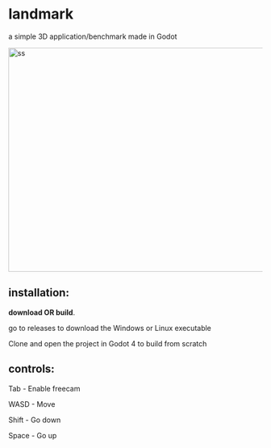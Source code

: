 # landmark
a simple 3D application/benchmark made in Godot


<img width="1009" height="444" alt="ss" src="https://github.com/user-attachments/assets/130e9766-91e4-4c20-a344-d9b18ff3e629" />

## installation:

**download OR build**.

go to releases to download the Windows or Linux executable

Clone and open the project in Godot 4 to build from scratch

## controls:

Tab - Enable freecam

WASD - Move

Shift - Go down

Space - Go up
